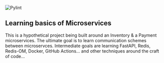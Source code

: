 ![Pylint](https://github.com/abrehamm/fastAPI-microserv/actions/workflows/pylint.yml/badge.svg)

## Learning basics of Microservices

This is a hypothetical project being built around an Inventory & a Payment microservices.
The ultimate goal is to learn communication schemes between microservces.
Intermediate goals are learning FastAPI, Redis, Redis-OM, Docker, GitHub Actions...
and other techniques around the craft of code...
